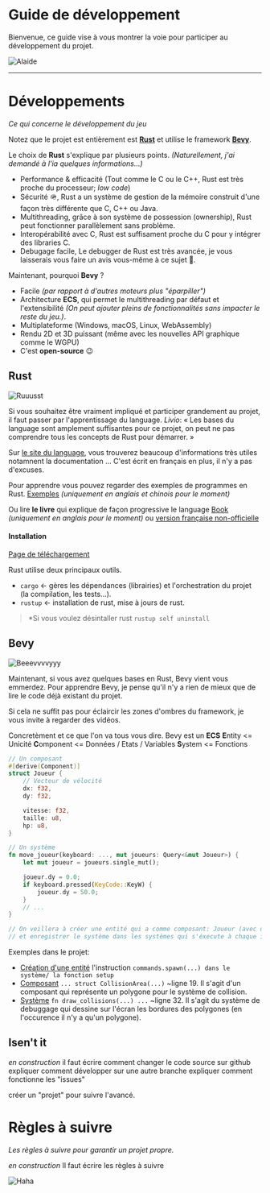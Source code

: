 
# Guide de développement

Bienvenue, ce guide vise à vous montrer la voie pour participer au développement du projet. 

![Alaide](https://i.giphy.com/media/v1.Y2lkPTc5MGI3NjExMnk1OWo5MXR5dXBzZGI2MnYwMDIwcnhydmJnaWxnM3BndDNqeTR0ZiZlcD12MV9pbnRlcm5hbF9naWZfYnlfaWQmY3Q9Zw/ifeW9wTv01cHDocrY2/giphy.gif)

---

# Développements
*Ce qui concerne le développement du jeu*

Notez que le projet est entièrement est **[Rust](https://www.rust-lang.org/fr)** 
et utilise le framework **[Bevy](https://bevyengine.org/)**. 

Le choix de **Rust** s'explique par plusieurs points.
*(Naturellement, j'ai demandé à l'ia quelques informations...)*
* Performance & efficacité (Tout comme le C ou le C++, Rust est très proche du processeur; *low code*)
* Sécurité 🪖, Rust a un système de gestion de la mémoire construit d'une façon très différente que C, C++ ou Java.
* Multithreading, grâce à son système de possession (ownership), Rust peut fonctionner parallèlement sans problème.
* Interopérabilité avec C, Rust est suffisament proche du C pour y intégrer des libraries C.
* Debugage facile, Le debugger de Rust est très avancée, je vous laisserais vous faire un avis vous-même à ce sujet 🤗.

Maintenant, pourquoi **Bevy** ?

* Facile *(par rapport à d'autres moteurs plus "éparpiller")*
* Architecture **ECS**, qui permet le multithreading par défaut et l'extensibilité *(On peut ajouter pleins de fonctionnalités sans impacter le reste du jeu.)*.
* Multiplateforme (Windows, macOS, Linux, WebAssembly)
* Rendu 2D et 3D puissant (même avec les nouvelles API graphique comme le WGPU)
* C'est **open-source** 😉

## Rust

![Ruuusst](https://rustacean.net/assets/rustacean-flat-happy.png)

Si vous souhaitez être vraiment impliqué et participer grandement au projet, il faut passer par l'apprentissage du language.
*Livio*: « Les bases du language sont amplement suffisantes pour ce projet, on peut ne pas comprendre tous les concepts de Rust pour démarrer. »

Sur [le site du language](https://www.rust-lang.org/fr), vous trouverez beaucoup d'informations très utiles notamnent la documentation ... 
C'est écrit en français en plus, il n'y a pas d'excuses.

Pour apprendre vous pouvez regarder des exemples de programmes en Rust.
[Exemples](https://doc.rust-lang.org/rust-by-example/) *(uniquement en anglais et chinois pour le moment)*

Ou lire **le livre** qui explique de façon progressive le language
[Book](https://doc.rust-lang.org/book/) *(uniquement en anglais pour le moment)* ou [version française non-officielle](https://jimskapt.github.io/rust-book-fr/)

#### Installation

[Page de téléchargement](https://www.rust-lang.org/fr/tools/install)

Rust utilise deux principaux outils.

* `cargo` <- gères les dépendances (librairies) et l'orchestration du projet (la compilation, les tests...).
* `rustup` <- installation de rust, mise à jours de rust.

> *Si vous voulez désintaller rust `rustup self uninstall`

## Bevy

![Beeevvvvyyy](https://bevyengine.org/assets/bevy_logo_dark.svg)

Maintenant, si vous avez quelques bases en Rust, Bevy vient vous emmerdez.
Pour apprendre Bevy, je pense qu'il n'y a rien de mieux que de lire le code déjà existant du projet.

Si cela ne suffit pas pour éclaircir les zones d'ombres du framework, je vous invite à regarder des vidéos.

Concretèment et ce que l'on va tous vous dire.
Bevy est un **ECS**
**E**ntity <= Unicité
**C**omponent <= Données / Etats / Variables
**S**ystem <= Fonctions

```rust
// Un composant
#[derive(Component)]
struct Joueur {
    // Vecteur de vélocité
    dx: f32,
    dy: f32,

    vitesse: f32,
    taille: u8,
    hp: u8,
}

// Un système
fn move_joueur(keyboard: ..., mut joueurs: Query<&mut Joueur>) {
    let mut joueur = joueurs.single_mut();

    joueur.dy = 0.0;
    if keyboard.pressed(KeyCode::KeyW) {
        joueur.dy = 50.0;
    }
    // ...
}

// On veillera à créer une entité qui a comme composant: Joueur (avec une système),
// et enregistrer le système dans les systèmes qui s'éxecute à chaque image.
```

Exemples dans le projet:

- [Création d'une entité](../src/joueur.rs) l'instruction `commands.spawn(...) dans le système/ la fonction setup`
- [Composant](../src/collisions.rs) `... struct CollisionArea(...)` ~ligne 19. Il s'agit d'un composant qui représente un polygone pour le système de collision.
- [Système](../src/collisions.rs) `fn draw_collisions(...) ...` ~ligne 32. Il s'agit du système de debuggage qui dessine sur l'écran les bordures des polygones (en l'occurence il n'y a qu'un polygone).

## Isen't it

*en construction*
il faut écrire comment changer le code source sur github
expliquer comment développer sur une autre branche
expliquer comment fonctionne les "issues"

créer un "projet" pour suivre l'avancé.

# Règles à suivre
*Les règles à suivre pour garantir un projet propre.*

*en construction*
Il faut écrire les règles à suivre

![Haha](https://i.giphy.com/media/v1.Y2lkPTc5MGI3NjExNG55amdmdTY5dmM0cnRqM3NxcWZvenhoc3lpanV2aWJpYnFsYnpraiZlcD12MV9pbnRlcm5hbF9naWZfYnlfaWQmY3Q9Zw/3ndAvMC5LFPNMCzq7m/giphy.gif)